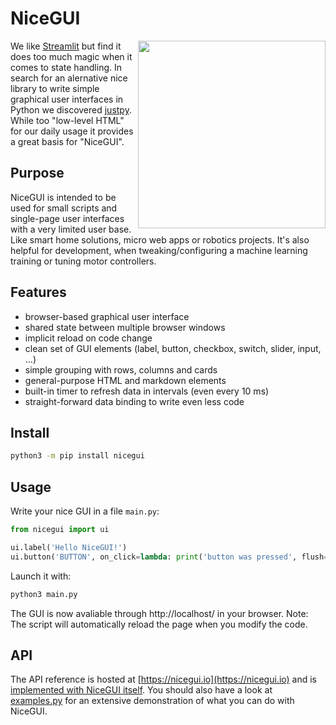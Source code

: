 # NiceGUI

<img src="https://raw.githubusercontent.com/zauberzeug/nicegui/main/sceenshots/ui-elements.png" width="300" align="right">

We like [Streamlit](https://streamlit.io/) but find it does too much magic when it comes to state handling. In search for an alernative nice library to write simple graphical user interfaces in Python we discovered [justpy](https://justpy.io/). While too "low-level HTML" for our daily usage it provides a great basis for "NiceGUI".

## Purpose

NiceGUI is intended to be used for small scripts and single-page user interfaces with a very limited user base. Like smart home solutions, micro web apps or robotics projects. It's also helpful for development, when tweaking/configuring a machine learning training or tuning motor controllers.

## Features

- browser-based graphical user interface
- shared state between multiple browser windows
- implicit reload on code change
- clean set of GUI elements (label, button, checkbox, switch, slider, input, ...)
- simple grouping with rows, columns and cards
- general-purpose HTML and markdown elements
- built-in timer to refresh data in intervals (even every 10 ms)
- straight-forward data binding to write even less code

## Install

```bash
python3 -m pip install nicegui
```

## Usage

Write your nice GUI in a file `main.py`:

```python
from nicegui import ui

ui.label('Hello NiceGUI!')
ui.button('BUTTON', on_click=lambda: print('button was pressed', flush=True))
```

Launch it with:

```bash
python3 main.py
```

The GUI is now avaliable through http://localhost/ in your browser. Note: The script will automatically reload the page when you modify the code.

## API

The API reference is hosted at [https://nicegui.io](https://nicegui.io) and is [implemented with NiceGUI itself](https://github.com/zauberzeug/nicegui/blob/main/main.py). You should also have a look at [examples.py](https://github.com/zauberzeug/nicegui/tree/main/examples.py) for an extensive demonstration of what you can do with NiceGUI.
